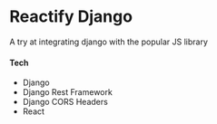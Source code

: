 # Reactify Django

A try at integrating django with the popular JS library

#### Tech
- Django
- Django Rest Framework
- Django CORS Headers
- React
